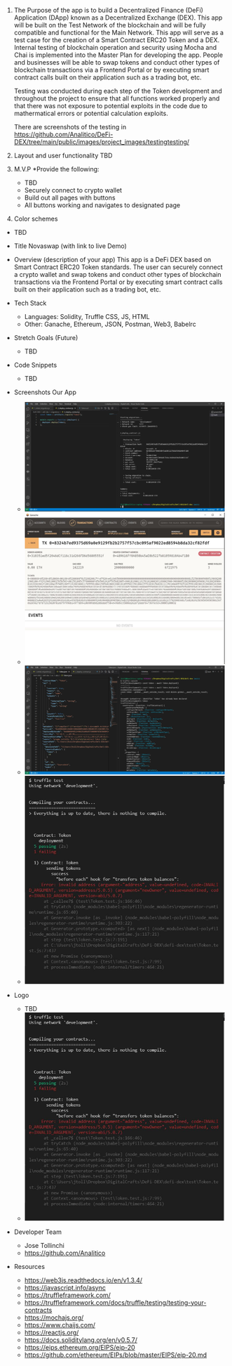 1. The Purpose of the app is to build a Decentralized Finance (DeFi) Application (DApp) known as a Decentralized Exchange (DEX). This app will be built on the Test Network of the blockchain and will be fully compatible and functional for the Main Network.  This app will serve as a test case for the creation of a Smart Contract ERC20 Token and a DEX. Internal testing of blockchain operation and security using Mocha and Chai is implemented into the Master Plan for developing the app. People and businesses will be able to swap tokens and conduct other types of blockchain transactions via a Frontend Portal or by executing smart contract calls built on their application such as a trading bot, etc.

    Testing was conducted during each step of the Token development and throughout the project to ensure that all functions worked properly and that there was not exposure to potential exploits in the code due to mathermatical errors or potential calculation exploits.

    There are screenshots of the testing in https://github.com/AnaIitico/DeFi-DEX/tree/main/public/images/project_images/testingtesting/


2. Layout and user functionality 
    TBD
3. M.V.P
    *Provide the following:
    - TBD
    - Securely connect to crypto wallet
    - Build out all pages with buttons
    - All buttons working and navigates to designated page
4. Color schemes 
 - TBD
* Title Novaswap (with link to live Demo)
* Overview (description of your app)
This app is a DeFi DEX based on Smart Contract ERC20 Token standards. The user can securely connect a crypto wallet and swap tokens and conduct other types of blockchain transactions via the Frontend Portal or by executing smart contract calls built on their application such as a trading bot, etc.

* Tech Stack
    * Languages: Solidity, Truffle CSS, JS, HTML 
    * Other: Ganache, Ethereum, JSON, Postman, Web3, Babelrc 
* Stretch Goals (Future)
    * TBD
* Code Snippets
    * TBD
* Screenshots Our App
    * ![](/public/images/project_images/testing/test_1_deploy_token.jpg)
    * ![](/public/images/project_images/testing/test_1.1_deploy_token.jpg)
    * ![](/public/images/project_images/testing/token_creation.jpg)
    * ![](/images/error.jpg)
 
* Logo
    * TBD
    * ![](/images/error.jpg)
* Developer Team
    * Jose Tollinchi
    * https://github.com/AnaIitico

* Resources
    * https://web3js.readthedocs.io/en/v1.3.4/
    * https://javascript.info/async
    * https://truffleframework.com/
    * https://truffleframework.com/docs/truffle/testing/testing-your-contracts
    * https://mochajs.org/
    * https://www.chaijs.com/
    * https://reactjs.org/
    * https://docs.soliditylang.org/en/v0.5.7/
    * https://eips.ethereum.org/EIPS/eip-20
    * https://github.com/ethereum/EIPs/blob/master/EIPS/eip-20.md
    
